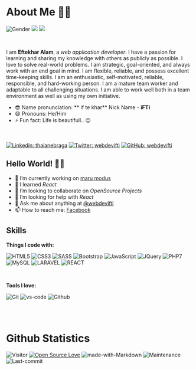 # About Me 👨‍💻

![Gender](https://img.shields.io/badge/gender-%F0%9F%A4%B5-lightgrey) 
![](https://img.shields.io/badge/Relationship-Single-red)
![](https://img.shields.io/badge/👨‍💻-Web%20Application%20Developer-brightgreen)
<!-- ![](https://img.shields.io/badge/Job-Looking-_.svg) -->

<br>

I am **Eftekhar Alam**, a *web application developer*. I have a passion for learning and sharing my knowledge with others as publicly as possible. I love to solve real-world problems. I am strategic, goal-oriented, and always work with an end goal in mind. I am flexible, reliable, and possess excellent time-keeping skills. I am an enthusiastic, self-motivated, reliable, responsible, and hard-working person. I am a mature team worker and adaptable to all challenging situations. I am able to work well both in a team environment as well as using my own initiative.

- 😎 Name pronunciation: ** if te khar** Nick Name - **iFTi**
- 😄 Pronouns: He/Him
- ⚡ Fun fact: Life is beautifull.. 😐

<br>

[![Linkedin: thaianebraga](https://img.shields.io/badge/-webdevifti?style=flat-square&logo=Linkedin&logoColor=white&link=https://www.linkedin.com/in/webdevifti/)](https://www.linkedin.com/in/webdevifti/)
[![Twitter: webdevifti](https://img.shields.io/twitter/follow/webdevifti?style=social)](https://twitter.com/webdevifti)
[![GitHub: webdevifti](https://img.shields.io/github/followers/webdevifti?label=follow&style=social)](https://github.com/webdevifti)

## Hello World! 🙋‍♂️


- 🔭 I’m currently working on <a href="https://github.com/Sujon-Ahmed/maru-modus">maru modus</a>
- 🌱 I learned *React*
- 👯 I’m looking to collaborate on *OpenSource Projects*
- 🤔 I’m looking for help with *React*
- 💬 Ask me about anything at [@webdevifti](https://twitter.com/webdevifti)
- 📫 How to reach me: [Facebook](https://www.facebook.com/webdevifti)


## Skills

**Things I code with:**

![HTML5](https://img.shields.io/badge/HTML5-E34F26?style=for-the-badge&logo=html5&logoColor=white)
![CSS3](https://img.shields.io/badge/CSS3-1572B6?style=for-the-badge&logo=css3&logoColor=white)
![SASS](https://img.shields.io/badge/SASS-hotpink.svg?style=for-the-badge&logo=SASS&logoColor=white)
![Bootstrap](https://img.shields.io/badge/Bootstrap-563D7C?style=for-the-badge&logo=bootstrap&logoColor=white)
![JavaScript](https://img.shields.io/badge/JavaScript-F7DF1E?style=for-the-badge&logo=javascript&logoColor=black)
![JQuery](https://img.shields.io/badge/jQuery-0769AD?style=for-the-badge&logo=jquery&logoColor=white)
![PHP7](https://img.shields.io/badge/PHP-777BB4?style=for-the-badge&logo=php&logoColor=white)
![MySQL](https://img.shields.io/badge/MySQL-00000F?style=for-the-badge&logo=mysql&logoColor=white)
![LARAVEL](https://img.shields.io/badge/LARAVEL-F05340?style=for-the-badge&logo=laravel&logoColor=white)
![REACT](https://img.shields.io/badge/REACT-222222?style=for-the-badge&logo=react&logoColor=#00D8FF)

<br>

**Tools I love:**

![Git](https://img.shields.io/badge/git%20-%23F05033.svg?&style=for-the-badge&logo=git&logoColor=white)
![vs-code](https://img.shields.io/badge/-VS%20Code-007ACC?style=for-the-badge&logo=visual-studio-code)
![Github](https://img.shields.io/badge/GitHub-100000?style=for-the-badge&logo=github&logoColor=white)

<br>
<br>

# Github Statistics

![Visitor](https://komarev.com/ghpvc/?username=webdeviftia&color=blueviolet&style=flat-square) 
[![Open Source Love](https://badges.frapsoft.com/os/v1/open-source.svg?v=103)](https://github.com/webdevifti)
![made-with-Markdown](https://img.shields.io/badge/Made%20with-Markdown-1f425f.svg?style=flat-square)
![Maintenance](https://img.shields.io/badge/Maintained%3F-yes-green.svg?style=flat-square&color=brightgreen)
![Last-commit](https://img.shields.io/github/last-commit/sujon-ahmed/sujon-ahmed?style=flat-square&color=blueviolet)


<div>
  <a href="https://github.com/webdevifti">
 
</div>
  

